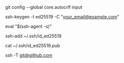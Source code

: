 git config --global core.autocrlf input

ssh-keygen -t ed25519 -C "your_email@example.com"

eval "$(ssh-agent -s)"

ssh-add ~/.ssh/id_ed25519

cat ~/.ssh/id_ed25519.pub

ssh -T git@github.com
